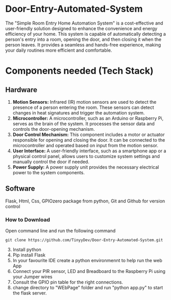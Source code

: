 # Door-Entry-Automated-System
The "Simple Room Entry Home Automation System" is a cost-effective and user-friendly solution designed to enhance the convenience and energy efficiency of your home. This system is capable of automatically detecting a person's entry into a room, opening the door, and then closing it when the person leaves. It provides a seamless and hands-free experience, making your daily routines more efficient and comfortable.

# Components needed (Tech Stack)
## Hardware
1. **Motion Sensors:** Infrared (IR) motion sensors are used to detect the presence of a person entering the room. These sensors can detect changes in heat signatures and trigger the automation system.
2. **Microcontroller:** A microcontroller, such as an Arduino or Raspberry Pi, serves as the brain of the system. It processes the sensor data and controls the door-opening mechanism.
3. **Door Control Mechanism:** This component includes a motor or actuator responsible for opening and closing the door. It can be connected to the microcontroller and operated based on input from the motion sensor.
4. **User Interface:** A user-friendly interface, such as a smartphone app or a physical control panel, allows users to customize system settings and manually control the door if needed.
5. **Power Supply:** A power supply unit provides the necessary electrical power to the system components.

## Software
Flask, Html, Css, GPIOzero package from python, Git and Github for version control


### How to Download
Open command line and run the following command
```
git clone https://github.com/TinyyDev/Door-Entry-Automated-System.git
```

3. Install python
4. Pip install Flask
5. In your favourite IDE create a python environmennt to help run the web App
6. Connect your PIR sensor, LED and Breadboard to the Raspberry Pi using your Jumper wires
7. Consult the GPIO pin table for the right connections.
8. change directory to "WEbPage" folder and run "python app.py" to start the flask server.

